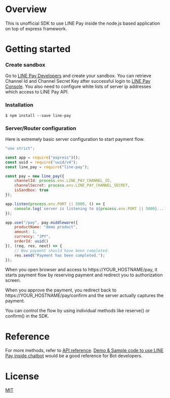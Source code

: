 # Overview

This is unofficial SDK to use LINE Pay inside the node.js based application on top of express framework.

# Getting started

### Create sandbox

Go to [LINE Pay Developers](https://pay.line.me/developers/techsupport/sandbox/creation) and create your sandbox.
You can retrieve Channel Id and Channel Secret Key after successful login to [LINE Pay Console](https://pay.line.me/login). You also need to configure white lists of server ip addresses which access to LINE Pay API.

### Installation

```
$ npm install --save line-pay
```

### Server/Router configuration

Here is extremely basic server configuration to start payment flow.

```javascript
"use strict";

const app = require("express")();
const uuid = require("uuid/v4");
const line_pay = require("line-pay");

const pay = new line_pay({
    channelId: process.env.LINE_PAY_CHANNEL_ID,
    channelSecret: process.env.LINE_PAY_CHANNEL_SECRET,
    isSandbox: true
});

app.listen(process.env.PORT || 5000, () => {
    console.log(`server is listening to ${process.env.PORT || 5000}...`);
});

app.use("/pay", pay.middleware({
    productName: "demo product",
    amount: 1,
    currency: "JPY",
    orderId: uuid()
}), (req, res, next) => {
    // Now payment should have been completed.
    res.send("Payment has been completed.");
});
```

When you open browser and access to https://YOUR_HOSTNAME/pay, it starts payment flow by reserving payment and redirect you to authorization screen.

When you approve the payment, you redirect back to https://YOUR_HOSTNAME/pay/confirm and the server actually captures the payment.

You can control the flow by using individual methods like reserve() or confirm() in the SDK.

# Reference

For more methods, refer to [API reference](https://nkjm.github.io/line-pay/LinePay.html).
[Demo & Sample code to use LINE Pay inside chatbot](https://github.com/nkjm/line-pay-in-bot) would be a good reference for Bot developers.

# License

[MIT](./LICENSE)
